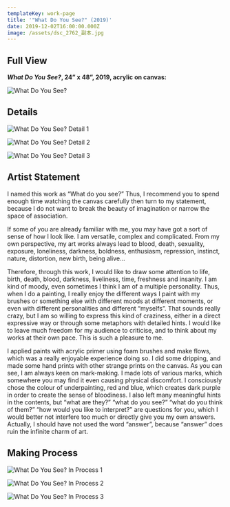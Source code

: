 ```yaml
---
templateKey: work-page
title: '"What Do You See?" (2019)'
date: 2019-12-02T16:00:00.000Z
image: /assets/dsc_2762_副本.jpg
---
```

<div class="lines-1"></div>

## Full View

<div class="lines-1"></div>

***What Do You See?*, 24” x 48”, 2019, acrylic on canvas:**

![What Do You See?](/assets/dsc_2762_副本.jpg "What Do You See?")

<div class="lines-1"></div>

## Details

<div class="lines-1"></div>

![What Do You See? Detail 1](/assets/dsc_2673_副本.jpg "What Do You See? Detail 1")

<div class="lines-1"></div>

![What Do You See? Detail 2](/assets/dsc_2675_副本.jpg "What Do You See? Detail 2")

<div class="lines-1"></div>

![What Do You See? Detail 3](/assets/dsc_2676_副本.jpg "What Do You See? Detail 3")

<div class="lines-1"></div>

## Artist Statement

<div class="lines-1"></div>

<!--StartFragment-->

I named this work as “What do you see?” Thus, I recommend you to spend enough time watching the canvas carefully then turn to my statement, because I do not want to break the beauty of imagination or narrow the space of association.

If some of you are already familiar with me, you may have got a sort of sense of how I look like. I am versatile, complex and complicated. From my own perspective, my art works always lead to blood, death, sexuality, exposure, loneliness, darkness, boldness, enthusiasm, repression, instinct, nature, distortion, new birth, being alive...

Therefore, through this work, I would like to draw some attention to life, birth, death, blood, darkness, liveliness, time, freshness and insanity. I am kind of moody, even sometimes I think I am of a multiple personality. Thus, when I do a painting, I really enjoy the different ways I paint with my brushes or something else with different moods at different moments, or even with different personalities and different “myselfs”. That sounds really crazy, but I am so willing to express this kind of craziness, either in a direct expressive way or through some metaphors with detailed hints. I would like to leave much freedom for my audience to criticise, and to think about my works at their own pace. This is such a pleasure to me.

I applied paints with acrylic primer using foam brushes and make flows, which was a really enjoyable experience doing so. I did some dripping, and made some hand prints with other strange prints on the canvas. As you can see, I am always keen on mark-making. I made lots of various marks, which somewhere you may find it even causing physical discomfort. I consciously chose the colour of underpainting, red and blue, which creates dark purple in order to create the sense of bloodiness. I also left many meaningful hints in the contents, but “what are they?” “what do you see?” “what do you think of them?” “how would you like to interpret?” are questions for you, which I would better not interfere too much or directly give you my own answers. Actually, I should have not used the word “answer”, because “answer” does ruin the infinite charm of art.

<!--EndFragment-->

<div class="lines-1"></div>

## Making Process

<div class="lines-1"></div>

![What Do You See? In Process 1](/assets/微信图片_20200723170134.jpg "What Do You See? In Process 1")

<div class="lines-1"></div>

![What Do You See? In Process 2](/assets/微信图片_20200723170137.jpg "What Do You See? In Process 2")

<div class="lines-1"></div>

![What Do You See? In Process 3](/assets/微信图片_20200805215622.jpg "What Do You See? In Process 3")